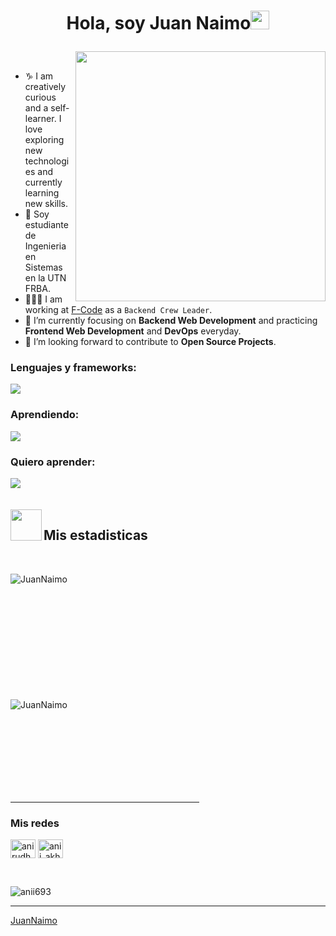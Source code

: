 <!-- Header -->
<h1 align="center">
 
 Hola, soy Juan Naimo<img src="https://github.com/oHTGo/oHTGo/blob/main/images/hi.gif" width="30px" height="30px">
</h1>

<!-- Counter -->

<img align='right' src="https://github.com/oHTGo/oHTGo/blob/main/images/coding.gif" width="400">
<br>

- ♑ I am creatively curious and a self-learner. I love exploring new technologies and currently learning new skills.
- 📓 Soy estudiante de Ingenieria en Sistemas en la UTN FRBA.
- 👨🏻‍💻 I am working at [F-Code](https://www.facebook.com/fcodefpt) as a `Backend Crew Leader`.
- 🌱 I’m currently focusing on **Backend Web Development** and practicing **Frontend Web Development** and **DevOps** everyday.
- 💬 I’m looking forward to contribute to **Open Source Projects**.

  
<h3 align="left">Lenguajes y frameworks:</h3>
<p align="left"><img src="https://skillicons.dev/icons?i=c,cpp,py,django" /></p>
<h3 align="left">Aprendiendo: </h3>
<p align="left"><img src="https://skillicons.dev/icons?i=go,fastapi" /></p>
<h3 align="left">Quiero aprender: </h3>
<p align="left"><img src="https://skillicons.dev/icons?i=aws,gcp" />
<br><br>
<br>
<img align="left" src = "https://user-images.githubusercontent.com/63050133/156777293-72a6e681-2582-4a9d-ad92-09d1181d47c7.gif" width = 50px height=50px>
<h2 align="left" font-weight="bold">Mis estadisticas</h2>  
<br>
<p><img align="left" src="https://github-readme-stats.vercel.app/api?username=JuanNaimo&theme=dark&show_icons=true&hide_border=false&count_private=true" alt="JuanNaimo" /></p>
<br><br><br><br><br><br><br><br><br><br><br>
<p>&nbsp;<img align="left" src="https://github-readme-stats.vercel.app/api/top-langs/?username=JuanNaimo&theme=dark&show_icons=true&hide_border=false&layout=compact" alt="JuanNaimo" /></p>
<br><br><br><br><br><br>

<br>
<hr width="60%" >
<h3 align="left">Mis redes</h3>
<p align="left">
<a href="https://www.linkedin.com/in/juan-cruz-naimo/" target="blank"><img align="center" src="https://raw.githubusercontent.com/rahuldkjain/github-profile-readme-generator/master/src/images/icons/Social/linked-in-alt.svg" alt="anirudh-rai-072732220" height="30" width="40" /></a>
<a href="https://instagram.com/juannaimo" target="blank"><img align="center" src="https://raw.githubusercontent.com/rahuldkjain/github-profile-readme-generator/master/src/images/icons/Social/instagram.svg" alt="anii_akhil" height="30" width="40" /></a>
</p>
<br>
<p align="left"> <img src="https://komarev.com/ghpvc/?username=anii693&label=Profile%20views&color=0e75b6&style=flat" alt="anii693" /> </p>

------


[JuanNaimo](https://github.com/JuanNaimo)

